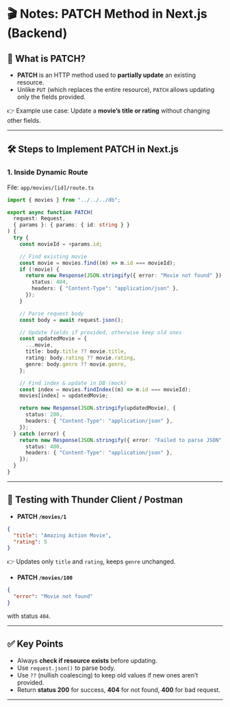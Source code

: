 # 🎬 Notes: PATCH Method in Next.js (Backend)

## 📌 What is PATCH?

* **PATCH** is an HTTP method used to **partially update** an existing resource.
* Unlike `PUT` (which replaces the entire resource), `PATCH` allows updating only the fields provided.

👉 Example use case: Update a **movie’s title or rating** without changing other fields.

---

## 🛠 Steps to Implement PATCH in Next.js

### 1. Inside Dynamic Route

File: `app/movies/[id]/route.ts`

```ts
import { movies } from "../../../db";

export async function PATCH(
  request: Request,
  { params }: { params: { id: string } }
) {
  try {
    const movieId = +params.id;

    // Find existing movie
    const movie = movies.find((m) => m.id === movieId);
    if (!movie) {
      return new Response(JSON.stringify({ error: "Movie not found" }), {
        status: 404,
        headers: { "Content-Type": "application/json" },
      });
    }

    // Parse request body
    const body = await request.json();

    // Update fields if provided, otherwise keep old ones
    const updatedMovie = {
      ...movie,
      title: body.title ?? movie.title,
      rating: body.rating ?? movie.rating,
      genre: body.genre ?? movie.genre,
    };

    // Find index & update in DB (mock)
    const index = movies.findIndex((m) => m.id === movieId);
    movies[index] = updatedMovie;

    return new Response(JSON.stringify(updatedMovie), {
      status: 200,
      headers: { "Content-Type": "application/json" },
    });
  } catch (error) {
    return new Response(JSON.stringify({ error: "Failed to parse JSON" }), {
      status: 400,
      headers: { "Content-Type": "application/json" },
    });
  }
}
```

---

## 🧪 Testing with Thunder Client / Postman

* **PATCH `/movies/1`**

```json
{
  "title": "Amazing Action Movie",
  "rating": 5
}
```

👉 Updates only `title` and `rating`, keeps `genre` unchanged.

* **PATCH `/movies/100`**

```json
{
  "error": "Movie not found"
}
```

with status `404`.

---

## ✅ Key Points

* Always **check if resource exists** before updating.
* Use `request.json()` to parse body.
* Use `??` (nullish coalescing) to keep old values if new ones aren’t provided.
* Return **status 200** for success, **404** for not found, **400** for bad request.

---